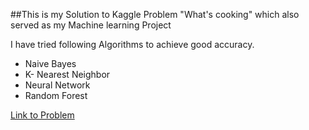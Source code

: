 ##This is my Solution to Kaggle Problem "What's cooking" which also served as my Machine learning Project

I have tried following Algorithms to achieve good accuracy.

* Naive Bayes
* K- Nearest Neighbor
* Neural Network
* Random Forest

[Link to Problem](https://www.kaggle.com/c/whats-cooking)
